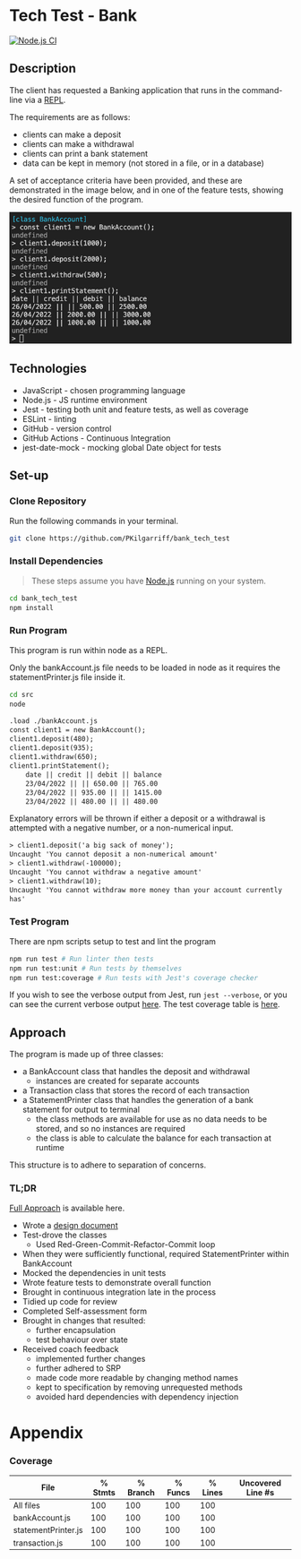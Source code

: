 # Tech Test - Bank

[![Node.js CI](https://github.com/PKilgarriff/bank_tech_test/actions/workflows/node.js.yml/badge.svg)](https://github.com/PKilgarriff/bank_tech_test/actions/workflows/node.js.yml)

## Description

The client has requested a Banking application that runs in the command-line via a [REPL](https://en.wikipedia.org/wiki/Read%E2%80%93eval%E2%80%93print_loop).

The requirements are as follows:

- clients can make a deposit
- clients can make a withdrawal
- clients can print a bank statement
- data can be kept in memory (not stored in a file, or in a database)

A set of acceptance criteria have been provided, and these are demonstrated in the image below, and in one of the feature tests, showing the desired function of the program.

![Acceptance Run](./docs/images/acceptance_criteria.png)

## Technologies

- JavaScript - chosen programming language
- Node.js - JS runtime environment
- Jest - testing both unit and feature tests, as well as coverage
- ESLint - linting
- GitHub - version control
- GitHub Actions - Continuous Integration
- jest-date-mock - mocking global Date object for tests

## Set-up

### Clone Repository

Run the following commands in your terminal.

```zsh
git clone https://github.com/PKilgarriff/bank_tech_test
```

### Install Dependencies

> These steps assume you have [Node.js](https://nodejs.org/en/) running on your system.

```zsh
cd bank_tech_test
npm install
```

### Run Program

This program is run within node as a REPL.

Only the bankAccount.js file needs to be loaded in node as it requires the statementPrinter.js file inside it.

```zsh
cd src
node
```

```node
.load ./bankAccount.js
const client1 = new BankAccount();
client1.deposit(480);
client1.deposit(935);
client1.withdraw(650);
client1.printStatement();
    date || credit || debit || balance
    23/04/2022 || || 650.00 || 765.00
    23/04/2022 || 935.00 || || 1415.00
    23/04/2022 || 480.00 || || 480.00
```

Explanatory errors will be thrown if either a deposit or a withdrawal is attempted with a negative number, or a non-numerical input.

```
> client1.deposit('a big sack of money');
Uncaught 'You cannot deposit a non-numerical amount'
> client1.withdraw(-100000);
Uncaught 'You cannot withdraw a negative amount'
> client1.withdraw(10);
Uncaught 'You cannot withdraw more money than your account currently has'
```

### Test Program

There are npm scripts setup to test and lint the program

```bash
npm run test # Run linter then tests
npm run test:unit # Run tests by themselves
npm run test:coverage # Run tests with Jest's coverage checker
```

If you wish to see the verbose output from Jest, run `jest --verbose`, or you can see the current verbose output [here](./docs/testOutput.md). The test coverage table is [here](#coverage).

## Approach

The program is made up of three classes:

- a BankAccount class that handles the deposit and withdrawal
  - instances are created for separate accounts
- a Transaction class that stores the record of each transaction
- a StatementPrinter class that handles the generation of a bank statement for output to terminal
  - the class methods are available for use as no data needs to be stored, and so no instances are required
  - the class is able to calculate the balance for each transaction at runtime

This structure is to adhere to separation of concerns.

### TL;DR

[Full Approach](./docs/fullApproach.md) is available here.

- Wrote a [design document](./design.md)
- Test-drove the classes
  - Used Red-Green-Commit-Refactor-Commit loop
- When they were sufficiently functional, required StatementPrinter within BankAccount
- Mocked the dependencies in unit tests
- Wrote feature tests to demonstrate overall function
- Brought in continuous integration late in the process
- Tidied up code for review
- Completed Self-assessment form
- Brought in changes that resulted:
  - further encapsulation
  - test behaviour over state
- Received coach feedback
  - implemented further changes
  - further adhered to SRP
  - made code more readable by changing method names
  - kept to specification by removing unrequested methods
  - avoided hard dependencies with dependency injection

# Appendix

### Coverage

| File                | % Stmts | % Branch | % Funcs | % Lines | Uncovered Line #s |
| ------------------- | ------- | -------- | ------- | ------- | ----------------- |
| All files           | 100     | 100      | 100     | 100     |
| bankAccount.js      | 100     | 100      | 100     | 100     |
| statementPrinter.js | 100     | 100      | 100     | 100     |
| transaction.js      | 100     | 100      | 100     | 100     |
